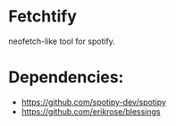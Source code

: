 # Fetchtify
neofetch-like tool for spotify.

# Dependencies:
- https://github.com/spotipy-dev/spotipy
- https://github.com/erikrose/blessings
